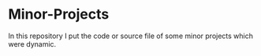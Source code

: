 # Minor-Projects
In this repository I put the code or source file of some minor projects which were dynamic.
